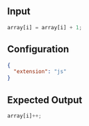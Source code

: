 
## Input
```javascript input
array[i] = array[i] + 1;
```

## Configuration
```json configuration
{
  "extension": "js"
}
```

## Expected Output
```javascript expected output
array[i]++;
```
